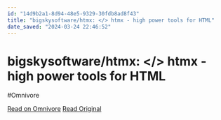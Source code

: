 ```yaml
---
id: "14d9b2a1-8d94-48e5-9329-30fdb8ad8f43"
title: "bigskysoftware/htmx: </> htmx - high power tools for HTML"
date_saved: "2024-03-24 22:46:52"
---
```


# bigskysoftware/htmx: </> htmx - high power tools for HTML
#Omnivore

[Read on Omnivore](https://omnivore.app/me/bigskysoftware-htmx-htmx-high-power-tools-for-html-18e72a52f23)
[Read Original](https://github.com/bigskysoftware/htmx)

